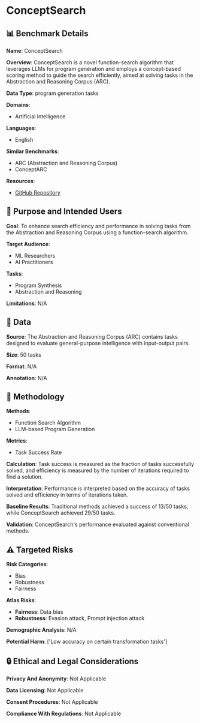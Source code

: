 # ConceptSearch

## 📊 Benchmark Details

**Name**: ConceptSearch

**Overview**: ConceptSearch is a novel function-search algorithm that leverages LLMs for program generation and employs a concept-based scoring method to guide the search efficiently, aimed at solving tasks in the Abstraction and Reasoning Corpus (ARC).

**Data Type**: program generation tasks

**Domains**:
- Artificial Intelligence

**Languages**:
- English

**Similar Benchmarks**:
- ARC (Abstraction and Reasoning Corpus)
- ConceptARC

**Resources**:
- [GitHub Repository](https://github.com/kksinghal/concept-search)

## 🎯 Purpose and Intended Users

**Goal**: To enhance search efficiency and performance in solving tasks from the Abstraction and Reasoning Corpus using a function-search algorithm.

**Target Audience**:
- ML Researchers
- AI Practitioners

**Tasks**:
- Program Synthesis
- Abstraction and Reasoning

**Limitations**: N/A

## 💾 Data

**Source**: The Abstraction and Reasoning Corpus (ARC) contains tasks designed to evaluate general-purpose intelligence with input-output pairs.

**Size**: 50 tasks

**Format**: N/A

**Annotation**: N/A

## 🔬 Methodology

**Methods**:
- Function Search Algorithm
- LLM-based Program Generation

**Metrics**:
- Task Success Rate

**Calculation**: Task success is measured as the fraction of tasks successfully solved, and efficiency is measured by the number of iterations required to find a solution.

**Interpretation**: Performance is interpreted based on the accuracy of tasks solved and efficiency in terms of iterations taken.

**Baseline Results**: Traditional methods achieved a success of 13/50 tasks, while ConceptSearch achieved 29/50 tasks.

**Validation**: ConceptSearch's performance evaluated against conventional methods.

## ⚠️ Targeted Risks

**Risk Categories**:
- Bias
- Robustness
- Fairness

**Atlas Risks**:
- **Fairness**: Data bias
- **Robustness**: Evasion attack, Prompt injection attack

**Demographic Analysis**: N/A

**Potential Harm**: ['Low accuracy on certain transformation tasks']

## 🔒 Ethical and Legal Considerations

**Privacy And Anonymity**: Not Applicable

**Data Licensing**: Not Applicable

**Consent Procedures**: Not Applicable

**Compliance With Regulations**: Not Applicable

